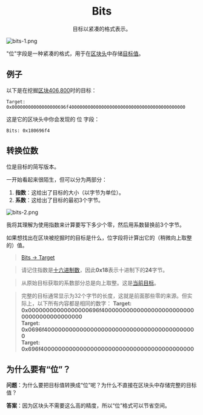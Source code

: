 # <center>Bits</center>
<center>目标以紧凑的格式表示。</center>

![bits-1.png](img/bits-1-svg.png)

"位"字段是一种紧凑的格式，用于在[区块头](../../block-header/block-header.md)中存储[目标值](../../../Mining/Target/Target.md)。

## 例子
以下是在挖掘[区块406,800](https://learnmeabitcoin.com/explorer/block/000000000000000001C31935B6B49FBFE1C44CBAA31A7875D59A22B09B99D380)时的目标：
```
Target: 0x00000000000000000696f4000000000000000000000000000000000000000000
```
这是它的区块头中你会发现的 位 字段：
```
Bits: 0x180696f4
```

## 转换位数
位是目标的简写版本。

一开始看起来很陌生，但可以分为两部分：

1. **指数**：这给出了目标的大小（以字节为单位）。
2. **系数**：这给出了目标的最初3个字节。

![bits-2.png](img/bits-2%20(1).png)

我将其理解为使用指数来计算要写下多少个零，然后用系数替换前3个字节。

如果想找出在区块被挖掘时的目标是什么，位字段将计算出它的（稍微向上取整的）值。

>[Bits -> Target](https://learnmeabitcoin.com/tools/bitstarget)

>请记住指数是[十六进制数](../../../Other/Hexadecimal/hexadecimal.md)，因此**0x18**表示十进制下的**24**字节。

>从原始目标获取的系数部分总是向上取整。这是[当前目标](https://learnmeabitcoin.com/explorer/node/difficulty)。

>完整的目标通常显示为32个字节的长度，这就是前面那些零的来源。但实际上，以下所有内容都是相同的数字：
**Target:**  **0x00000000000000000696f4000000000000000000000000000000000000000000**  
**Target: 0x0696f4000000000000000000000000000000000000000000**  
**Target: 0x696f4000000000000000000000000000000000000000000**  

## 为什么要有“位”？
**问题**：为什么要把目标值转换成“位”呢？为什么不直接在区块头中存储完整的目标值？

**答案**：因为区块头不需要这么高的精度，所以“位”格式可以节省空间。